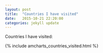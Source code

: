 ```yaml
---
layout: post
title:  "Countries I have visited"
date:   2015-10-21 22:20:00
categories: jekyll update
---
```

Countries I have visited:

{% include amcharts_countries_visited.html %}